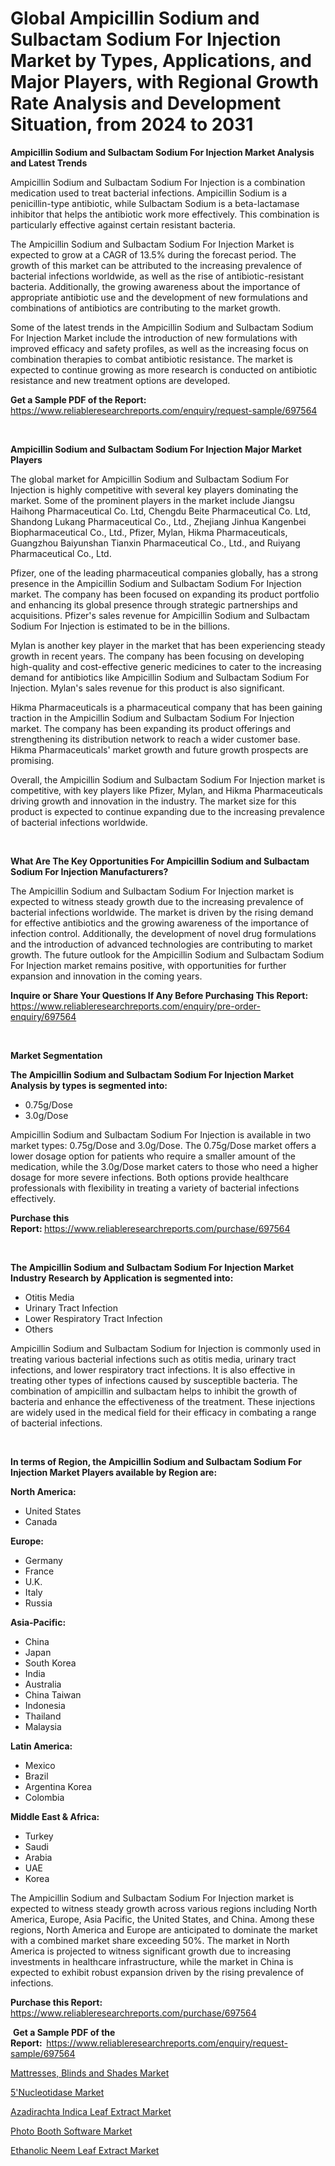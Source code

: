 <p><h1>Global Ampicillin Sodium and Sulbactam Sodium For Injection Market by Types, Applications, and Major Players, with Regional Growth Rate Analysis and Development Situation, from 2024 to 2031</h1></p><p><strong>Ampicillin Sodium and Sulbactam Sodium For Injection Market Analysis and Latest Trends</strong></p>
<p><p>Ampicillin Sodium and Sulbactam Sodium For Injection is a combination medication used to treat bacterial infections. Ampicillin Sodium is a penicillin-type antibiotic, while Sulbactam Sodium is a beta-lactamase inhibitor that helps the antibiotic work more effectively. This combination is particularly effective against certain resistant bacteria.</p><p>The Ampicillin Sodium and Sulbactam Sodium For Injection Market is expected to grow at a CAGR of 13.5% during the forecast period. The growth of this market can be attributed to the increasing prevalence of bacterial infections worldwide, as well as the rise of antibiotic-resistant bacteria. Additionally, the growing awareness about the importance of appropriate antibiotic use and the development of new formulations and combinations of antibiotics are contributing to the market growth.</p><p>Some of the latest trends in the Ampicillin Sodium and Sulbactam Sodium For Injection Market include the introduction of new formulations with improved efficacy and safety profiles, as well as the increasing focus on combination therapies to combat antibiotic resistance. The market is expected to continue growing as more research is conducted on antibiotic resistance and new treatment options are developed.</p></p>
<p><strong>Get a Sample PDF of the Report:&nbsp;</strong> <a href="https://www.reliableresearchreports.com/enquiry/request-sample/697564">https://www.reliableresearchreports.com/enquiry/request-sample/697564</a></p>
<p>&nbsp;</p>
<p><strong>Ampicillin Sodium and Sulbactam Sodium For Injection Major Market Players</strong></p>
<p><p>The global market for Ampicillin Sodium and Sulbactam Sodium For Injection is highly competitive with several key players dominating the market. Some of the prominent players in the market include Jiangsu Haihong Pharmaceutical Co. Ltd, Chengdu Beite Pharmaceutical Co. Ltd, Shandong Lukang Pharmaceutical Co., Ltd., Zhejiang Jinhua Kangenbei Biopharmaceutical Co., Ltd., Pfizer, Mylan, Hikma Pharmaceuticals, Guangzhou Baiyunshan Tianxin Pharmaceutical Co., Ltd., and Ruiyang Pharmaceutical Co., Ltd.</p><p>Pfizer, one of the leading pharmaceutical companies globally, has a strong presence in the Ampicillin Sodium and Sulbactam Sodium For Injection market. The company has been focused on expanding its product portfolio and enhancing its global presence through strategic partnerships and acquisitions. Pfizer's sales revenue for Ampicillin Sodium and Sulbactam Sodium For Injection is estimated to be in the billions.</p><p>Mylan is another key player in the market that has been experiencing steady growth in recent years. The company has been focusing on developing high-quality and cost-effective generic medicines to cater to the increasing demand for antibiotics like Ampicillin Sodium and Sulbactam Sodium For Injection. Mylan's sales revenue for this product is also significant.</p><p>Hikma Pharmaceuticals is a pharmaceutical company that has been gaining traction in the Ampicillin Sodium and Sulbactam Sodium For Injection market. The company has been expanding its product offerings and strengthening its distribution network to reach a wider customer base. Hikma Pharmaceuticals' market growth and future growth prospects are promising.</p><p>Overall, the Ampicillin Sodium and Sulbactam Sodium For Injection market is competitive, with key players like Pfizer, Mylan, and Hikma Pharmaceuticals driving growth and innovation in the industry. The market size for this product is expected to continue expanding due to the increasing prevalence of bacterial infections worldwide.</p></p>
<p>&nbsp;</p>
<p><strong>What Are The Key Opportunities For Ampicillin Sodium and Sulbactam Sodium For Injection Manufacturers?</strong></p>
<p><p>The Ampicillin Sodium and Sulbactam Sodium For Injection market is expected to witness steady growth due to the increasing prevalence of bacterial infections worldwide. The market is driven by the rising demand for effective antibiotics and the growing awareness of the importance of infection control. Additionally, the development of novel drug formulations and the introduction of advanced technologies are contributing to market growth. The future outlook for the Ampicillin Sodium and Sulbactam Sodium For Injection market remains positive, with opportunities for further expansion and innovation in the coming years.</p></p>
<p><strong>Inquire or Share Your Questions If Any Before Purchasing This Report:</strong> <a href="https://www.reliableresearchreports.com/enquiry/pre-order-enquiry/697564">https://www.reliableresearchreports.com/enquiry/pre-order-enquiry/697564</a></p>
<p>&nbsp;</p>
<p><strong>Market Segmentation</strong></p>
<p><strong>The Ampicillin Sodium and Sulbactam Sodium For Injection Market Analysis by types is segmented into:</strong></p>
<p><ul><li>0.75g/Dose</li><li>3.0g/Dose</li></ul></p>
<p><p>Ampicillin Sodium and Sulbactam Sodium For Injection is available in two market types: 0.75g/Dose and 3.0g/Dose. The 0.75g/Dose market offers a lower dosage option for patients who require a smaller amount of the medication, while the 3.0g/Dose market caters to those who need a higher dosage for more severe infections. Both options provide healthcare professionals with flexibility in treating a variety of bacterial infections effectively.</p></p>
<p><strong>Purchase this Report:&nbsp;</strong><a href="https://www.reliableresearchreports.com/purchase/697564">https://www.reliableresearchreports.com/purchase/697564</a></p>
<p>&nbsp;</p>
<p><strong>The Ampicillin Sodium and Sulbactam Sodium For Injection Market Industry Research by Application is segmented into:</strong></p>
<p><ul><li>Otitis Media</li><li>Urinary Tract Infection</li><li>Lower Respiratory Tract Infection</li><li>Others</li></ul></p>
<p><p>Ampicillin Sodium and Sulbactam Sodium for Injection is commonly used in treating various bacterial infections such as otitis media, urinary tract infections, and lower respiratory tract infections. It is also effective in treating other types of infections caused by susceptible bacteria. The combination of ampicillin and sulbactam helps to inhibit the growth of bacteria and enhance the effectiveness of the treatment. These injections are widely used in the medical field for their efficacy in combating a range of bacterial infections.</p></p>
<p>&nbsp;</p>
<p><strong>In terms of Region, the Ampicillin Sodium and Sulbactam Sodium For Injection Market Players available by Region are:</strong></p>
<p>
    <p> <strong> North America: </strong>
        <ul>
            <li>United States</li>
            <li>Canada</li>
        </ul>
        </p> 
    <p> <strong> Europe: </strong>
        <ul>
            <li>Germany</li>
            <li>France</li>
            <li>U.K.</li>
            <li>Italy</li>
            <li>Russia</li>
        </ul>
        </p> 
    <p> <strong> Asia-Pacific: </strong>
        <ul>
            <li>China</li>
            <li>Japan</li>
            <li>South Korea</li>
            <li>India</li>
            <li>Australia</li>
            <li>China Taiwan</li>
            <li>Indonesia</li>
            <li>Thailand</li>
            <li>Malaysia</li>
        </ul>
        </p> 
    <p> <strong> Latin America: </strong>
        <ul>
            <li>Mexico</li>
            <li>Brazil</li>
            <li>Argentina Korea</li>
            <li>Colombia</li>
        </ul>
        </p> 
    <p> <strong> Middle East & Africa: </strong>
        <ul>
            <li>Turkey</li>
            <li>Saudi</li>
            <li>Arabia</li>
            <li>UAE</li>
            <li>Korea</li>
        </ul>
    </p>
    </p>
<p><p>The Ampicillin Sodium and Sulbactam Sodium For Injection market is expected to witness steady growth across various regions including North America, Europe, Asia Pacific, the United States, and China. Among these regions, North America and Europe are anticipated to dominate the market with a combined market share exceeding 50%. The market in North America is projected to witness significant growth due to increasing investments in healthcare infrastructure, while the market in China is expected to exhibit robust expansion driven by the rising prevalence of infections.</p></p>
<p><strong>Purchase this Report: </strong><a href="https://www.reliableresearchreports.com/purchase/697564">https://www.reliableresearchreports.com/purchase/697564</a></p>
<p>&nbsp;<strong>Get a Sample PDF of the Report:&nbsp;&nbsp;</strong><a href="https://www.reliableresearchreports.com/enquiry/request-sample/697564">https://www.reliableresearchreports.com/enquiry/request-sample/697564</a></p>
<p><strong></strong></p>
<p><p><a href="https://github.com/fiixsa/Market-Research-Report-List-1/blob/main/mattresses-blinds-and-shades-market.md">Mattresses, Blinds and Shades Market</a></p><p><a href="https://github.com/cecuraprangm/Market-Research-Report-List-1/blob/main/5nucleotidase-market.md">5'Nucleotidase Market</a></p><p><a href="https://issuu.com/reportprime-2/docs/azadirachta-indica-leaf-extract-market-size-2030.p">Azadirachta Indica Leaf Extract Market</a></p><p><a href="https://medium.com/@lolitanader/photo-booth-software-market-insight-market-trends-growth-forecasted-from-2024-to-2031-a7d7c4a0adb5">Photo Booth Software Market</a></p><p><a href="https://issuu.com/reportprime-2/docs/ethanolic-neem-leaf-extract-market-size-2030.pptx">Ethanolic Neem Leaf Extract Market</a></p></p>